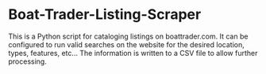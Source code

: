 # Boat-Trader-Listing-Scraper
This is a Python script for cataloging listings on boattrader.com. It can be configured to run valid searches on the website for the desired location, types, features, etc... The information is written to a CSV file to allow further processing.
